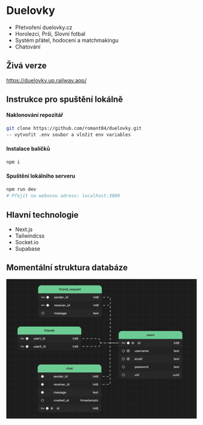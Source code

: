 # Duelovky
- Přetvoření duelovky.cz
- Horolezci, Prší, Slovní fotbal
- Systém přátel, hodocení a matchmakingu
- Chatování

## Živá verze
https://duelovky.up.railway.app/


##  Instrukce pro spuštění lokálně
#### Naklonování repozitář
```bash
git clone https://github.com/romant04/duelovky.git
-- vytvořit .env soubor a vložit env variables
```

#### Instalace balíčků
```bash
npm i
```
#### Spuštění lokálního serveru
```bash
npm run dev
# Přejít na webovou adresu: localhost:3000
```

## Hlavní technologie
- Next.js
- Tailwindcss
- Socket.io
- Supabase

## Momentální struktura databáze
![img_1.png](img_1.png)
